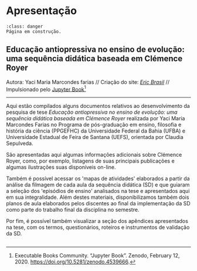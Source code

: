 #  Apresentação

```{admonition} Atenção
:class: danger
Página em construção.
```

## Educação antiopressiva no ensino de evolução: uma sequência didática baseada em Clémence Royer

Autora: Yaci Maria Marcondes farias // Criação do site: [_Eric Brasil_](https://ericbrasiln.github.io) // Impulsionado pelo [Jupyter Book](https://jupyterbook.org/)[^jb]

---

Aqui estão compilados alguns documentos relativos ao desenvolvimento da pesquisa de tese *Educação antiopressiva no ensino de evolução: uma sequência didática baseada em Clémence Royer* realizada por Yaci Maria Marcondes Farias no Programa de pós-graduação em ensino, filosofia e história da ciência (PPGEFHC) da Universidade Federal da Bahia (UFBA) e Universidade Estadual de Feira de Santana (UEFS), orientada por Claudia Sepulveda. 

São apresentadas aqui algumas informações adicionais sobre Clémence Royer, como, por exemplo, listagens de suas principais publicações e algumas ilustrações suas disponíveis on-line. 

Também é possível acessar os 'mapas de atividades' elaborados a partir da análise da filmagem de cada aula da sequência didática (SD) e que guiaram a seleção dos 'episódios de ensino' analisados na tese e apresentados aqui em sua integralidade. Além destes materiais, disponibilizamos também dois planos de aula elaborados pelos discentes ao final da implementação da SD como parte do trabalho final da disciplina no semestre. 

Por fim, é possível também visualizar a seção dos apêndices apresentados na tese, com os termos, questionários, roteiros e instrumentos de validação da SD.

```{tableofcontents}
```

[^jb]: Executable Books Community. “Jupyter Book”. Zenodo, February 12, 2020. https://doi.org/10.5281/zenodo.4539666.
